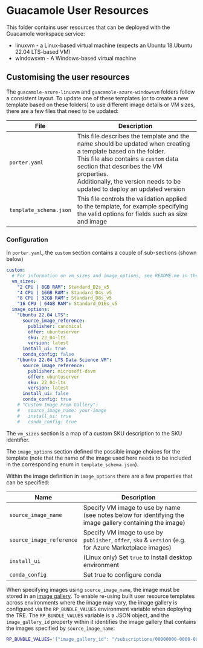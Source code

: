 # Guacamole User Resources

This folder contains user resources that can be deployed with the Guacamole workspace service:

- linuxvm - a Linux-based virtual machine (expects an Ubuntu 18.Ubuntu 22.04 LTS-based VM)
- windowsvm - A Windows-based virtual machine

## Customising the user resources

The `guacamole-azure-linuxvm` and `guacamole-azure-windowsvm` folders follow a consistent layout.
To update one of these templates (or to create a new template based on these folders) to use different image details or VM sizes, there are a few files that need to be updated:

| File                   | Description                                                                                                                                                                                                                                                                        |
| ---------------------- | ---------------------------------------------------------------------------------------------------------------------------------------------------------------------------------------------------------------------------------------------------------------------------------- |
| `porter.yaml`          | This file describes the template and the name should be updated when creating a template based on the folder.<br> This file also contains a `custom` data section that describes the VM properties.<br> Additionally, the version needs to be updated to deploy an updated version |
| `template_schema.json` | This file controls the validation applied to the template, for example specifying the valid options for fields such as size and image                                                                                                                                              |

### Configuration

In `porter.yaml`, the `custom` section contains a couple of sub-sections (shown below)

```yaml
custom:
  # For information on vm_sizes and image_options, see README.me in the guacamole/user-resources folder
  vm_sizes:
    "2 CPU | 8GB RAM": Standard_D2s_v5
    "4 CPU | 16GB RAM": Standard_D4s_v5
    "8 CPU | 32GB RAM": Standard_D8s_v5
    "16 CPU | 64GB RAM": Standard_D16s_v5
  image_options:
    "Ubuntu 22.04 LTS":
      source_image_reference:
        publisher: canonical
        offer: ubuntuserver
        sku: 22_04-lts
        version: latest
      install_ui: true
      conda_config: false
    "Ubuntu 22.04 LTS Data Science VM":
      source_image_reference:
        publisher: microsoft-dsvm
        offer: ubuntuserver
        sku: 22_04-lts
        version: latest
      install_ui: false
      conda_config: true
    # "Custom Image From Gallery":
    #   source_image_name: your-image
    #   install_ui: true
    #   conda_config: true
```

The `vm_sizes` section is a map of a custom SKU description to the SKU identifier.

The `image_options` section defined the possible image choices for the template (note that the name of the image used here needs to be included in the corresponding enum in `template_schema.json`).

Within the image definition in `image_options` there are a few properties that can be specified:

| Name                     | Description                                                                                              |
| ------------------------ | -------------------------------------------------------------------------------------------------------- |
| `source_image_name`      | Specify VM image to use by name (see notes below for identifying the image gallery containing the image) |
| `source_image_reference` | Specify VM image to use by `publisher`, `offer`, `sku` & `version` (e.g. for Azure Marketplace images)   |
| `install_ui`             | (Linux only) Set `true` to install desktop environment                                                   |
| `conda_config`           | Set true to configure conda                                                                              |

When specifying images using `source_image_name`, the image must be stored in an [image gallery](https://learn.microsoft.com/en-us/azure/virtual-machines/azure-compute-gallery).
To enable re-using built user resource templates across environments where the image may vary, the image gallery is configured via the `RP_BUNDLE_VALUES` environment variable when deploying the TRE.
The `RP_BUNDLE_VALUES` variable is a JSON object, and the `image_gallery_id` property within it identifies the image gallery that contains the images specified by `source_image_name`:

```bash
RP_BUNDLE_VALUES='{"image_gallery_id": "/subscriptions/00000000-0000-0000-0000-000000000000/resourceGroups/<your-rg>/providers/Microsoft.Compute/galleries/<your-gallery-name>"}
```
